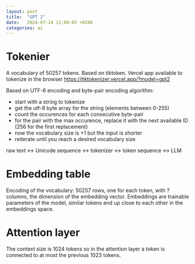 ```yaml
---
layout: post
title:  "GPT 2"
date:   2024-07-24 11:08:03 +0200
categories: ai
---
```


# Tokenier

A vocabulary of 50257 tokens.
Based on tiktoken.
Vercel app available to tokenize in the browser https://tiktokenizer.vercel.app/?model=gpt2

Based on UTF-8 encoding and byte-pair encoding algorithm:
* start with a string to tokenize
* get the utf-8 byte array for the string (elements between 0-255)
* count the occurences for each consecutive byte-pair
* for the pair with the max occurence, replace it with the next available ID (256 for the first replacement)
* now the vocabulary size is +1 but the input is shorter
* reiterate until you reach a desired vocabulary size

raw text <-> Unicode sequence <-> tokenizer <-> token sequence <-> LLM


# Embedding table

Encoding of the vocabulary: 50257 rows, one for each token, with ? columns, the dimension of the embedding vector.
Embeddings are trainable parameters of the model, similar tokens end up close to each other in the embeddings space.

# Attention layer

The context size is 1024 tokens so in the attention layer a token is connected to at most the previous 1023 tokens.